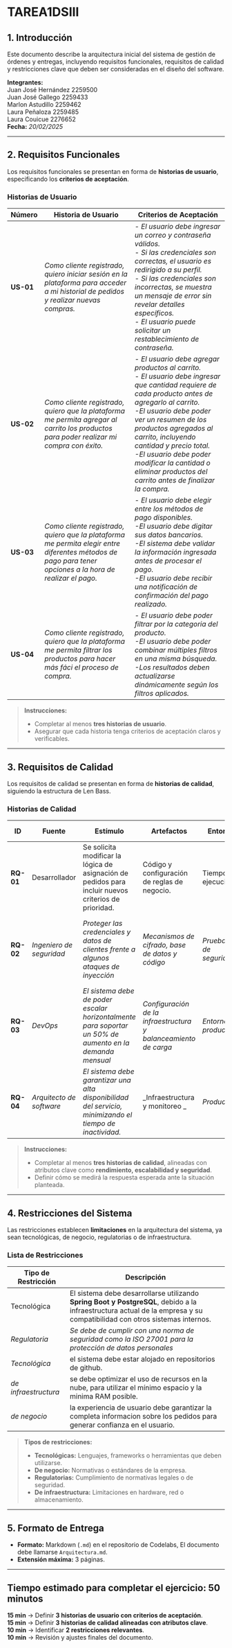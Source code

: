# TAREA1DSIII

## 1. Introducción  
Este documento describe la arquitectura inicial del sistema de gestión de órdenes y entregas, incluyendo requisitos funcionales, requisitos de calidad y restricciones clave que deben ser consideradas en el diseño del software.

**Integrantes:**     
Juan José Hernández 2259500\
			Juan José Gallego 2259433\
			Marlon Astudillo 2259462\
			Laura Peñaloza 2259485\
			Laura Couicue  2276652\
**Fecha:** _20/02/2025_  

---

## 2. Requisitos Funcionales  
Los requisitos funcionales se presentan en forma de **historias de usuario**, especificando los **criterios de aceptación**.

### **Historias de Usuario**
| **Número**    | **Historia de Usuario**                                                                                                           | **Criterios de Aceptación**                                                                                                                                                                                                                                                                                            |
| --------- | --------------------------------------------------------------------------------------------------------------------------------- | ---------------------------------------------------------------------------------------------------------------------------------------------------------------------------------------------------------------------------------------------------------------------------------------------------------------------- |
| **US-01** | _Como cliente registrado, quiero iniciar sesión en la plataforma para acceder a mi historial de pedidos y realizar nuevas compras._ | _- El usuario debe ingresar un correo y contraseña válidos.<br>- Si las credenciales son correctas, el usuario es redirigido a su perfil.<br>- Si las credenciales son incorrectas, se muestra un mensaje de error sin revelar detalles específicos.<br>- El usuario puede solicitar un restablecimiento de contraseña._ |
| **US-02** | _Como cliente registrado, quiero que la plataforma me permita agregar al carrito los productos para poder realizar mi compra con éxito._                                   | _- El usuario debe agregar productos al carrito.<br>- El usuario debe ingresar que cantidad requiere de cada producto antes de agregarlo al carrito. <br> -El usuario debe poder ver un resumen de los productos agregados al carrito, incluyendo cantidad y precio total. <br> -El usuario debe poder modificar la cantidad o eliminar productos del carrito antes de finalizar la compra._                                                                                                                                                                                                 |
| **US-03** | _Como cliente registrado, quiero que la plataforma me permita elegir entre diferentes métodos de pago para tener opciones a la hora de realizar el pago._                            | _- El usuario debe elegir entre los métodos de pago disponibles. <br> -El usuario debe digitar sus datos bancarios. <br> -El sistema debe validar la información ingresada antes de procesar el pago. <br> -El usuario debe recibir una notificación de confirmación del pago realizado._                                                                                                                                                                                                         
| **US-04** | _Como cliente registrado, quiero que la plataforma me permita filtrar los productos para hacer más fáci el proceso de compra._                            | _- El usuario debe poder filtrar por la categoria del producto. <br> -El usuario debe poder combinar múltiples filtros en una misma búsqueda. <br> -Los resultados deben actualizarse dinámicamente según los filtros aplicados._                                                                                                                                                                                                         


>  **Instrucciones:**  
> - Completar al menos **tres historias de usuario**.  
> - Asegurar que cada historia tenga criterios de aceptación claros y verificables.  

---

## 3. Requisitos de Calidad  
Los requisitos de calidad se presentan en forma de **historias de calidad**, siguiendo la estructura de Len Bass.

### **Historias de Calidad**
| **ID**    | **Fuente**               | **Estímulo**                                                                                             | **Artefactos**                                                  | **Entorno**             | **Respuesta**                                                          | **Medida de Respuesta**                                                                                 |
| --------- | ------------------------ | -------------------------------------------------------------------------------------------------------- | --------------------------------------------------------------- | ----------------------- | ---------------------------------------------------------------------- | ------------------------------------------------------------------------------------------------------- |
| **RQ-01** | Desarrollador            | Se solicita modificar la lógica de asignación de pedidos para incluir nuevos criterios de prioridad.     | Código y configuración de reglas de negocio.                    | Tiempo de ejecución     | Se debe modificar, probar y desplegar la nueva lógica de asignación.   | El esfuerzo requerido no debe superar 2 horas de trabajo y no deben generarse más de 2 defectos nuevos. |
| **RQ-02** | _Ingeniero de seguridad_ | _Proteger las credenciales y datos de clientes frente a algunos ataques de inyección_                    | _Mecanismos de cifrado, base de datos y código_                 | _Pruebas de seguridad_  | _Se debe aplicar cifrado fuerte, validar entradas contra inyecciones._ | _El esfuerzo que se requiere es que deben de trabajarlo hasta que no se encuentren vulnerabilidades_    |
| **RQ-03** | _DevOps_                 | _El sistema debe de poder escalar horizontalmente para soportar un 50% de aumento en la demanda mensual_ | _Configuración de la infraestructura y balanceamiento de carga_ | _Entorno de producción_ | _Se debe de implementar un autoescalado y un balanceo dinámico_        | _La infraestructura debe adaptarse automáticamente sin intervención manual._                 
| **RQ-04** | _Arquitecto de software_  | _El sistema debe garantizar una alta disponibilidad del servicio, minimizando el tiempo de inactividad._ | _Infraestructura y monitoreo _ | _Producción_   | _Se debe implementar una arquitectura redundante con monitoreo proactivo._ | _El tiempo de inactividad no debe superar 5 minutos al mes._ |


>  **Instrucciones:**  
> - Completar al menos **tres historias de calidad**, alineadas con atributos clave como **rendimiento, escalabilidad y seguridad**.  
> - Definir cómo se medirá la respuesta esperada ante la situación planteada.  

---

## 4. Restricciones del Sistema  
Las restricciones establecen **limitaciones** en la arquitectura del sistema, ya sean tecnológicas, de negocio, regulatorias o de infraestructura.

### **Lista de Restricciones**
| **Tipo de Restricción** | **Descripción**                                                                                                                                                          |
| ----------------------- | ------------------------------------------------------------------------------------------------------------------------------------------------------------------------ |
| Tecnológica             | El sistema debe desarrollarse utilizando **Spring Boot y PostgreSQL**, debido a la infraestructura actual de la empresa y su compatibilidad con otros sistemas internos. |
| _Regulatoria_           | _Se debe de cumplir con una norma de seguridad como la ISO  27001 para la protección de datos personales_                                                                |
| _Tecnológica_           | el sistema debe estar alojado en repositorios de github. |
| _de infraestructura_    | se debe optimizar el uso de recursos en la nube, para utilizar el mínimo espacio y la minima RAM posible. |
| _de negocio_            | la experiencia de usuario debe garantizar la completa informacion sobre los pedidos para generar confianza en el usuario. |



>  **Tipos de restricciones:**  
> - **Tecnológicas:** Lenguajes, frameworks o herramientas que deben utilizarse.  
> - **De negocio:** Normativas o estándares de la empresa.  
> - **Regulatorias:** Cumplimiento de normativas legales o de seguridad.  
> - **De infraestructura:** Limitaciones en hardware, red o almacenamiento.  


---

## 5. Formato de Entrega  
- **Formato:** Markdown (`.md`) en el repositorio de Codelabs, El documento debe llamarse `Arquitectura.md`.  
- **Extensión máxima:** 3 páginas.  

---

## **Tiempo estimado para completar el ejercicio: 50 minutos**  
**15 min** → Definir **3 historias de usuario con criterios de aceptación**.  
**15 min** → Definir **3 historias de calidad alineadas con atributos clave**.  
**10 min** → Identificar **2 restricciones relevantes**.  
**10 min** → Revisión y ajustes finales del documento.

